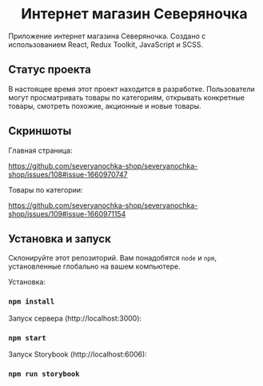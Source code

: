 <h1 align="center">Интернет магазин Северяночка</h1>

Приложение интернет магазина Северяночка. Создано с использованием React, Redux Toolkit,
JavaScript и SCSS.

## Статус проекта

В настоящее время этот проект находится в разработке. Пользователи могут просматривать товары по категориям, открывать конкретные товары, смотреть похожие, акционные и новые товары.

## Скриншоты

Главная страница: 

https://github.com/severyanochka-shop/severyanochka-shop/issues/108#issue-1660970747

Товары по категории:

https://github.com/severyanochka-shop/severyanochka-shop/issues/109#issue-1660971154

## Установка и запуск

Склонируйте этот репозиторий. Вам понадобятся `node` и `npm`, установленные глобально на вашем компьютере.

Установка:

### `npm install`

Запуск сервера (http://localhost:3000):

### `npm start`

Запуск Storybook (http://localhost:6006):

### `npm run storybook`

